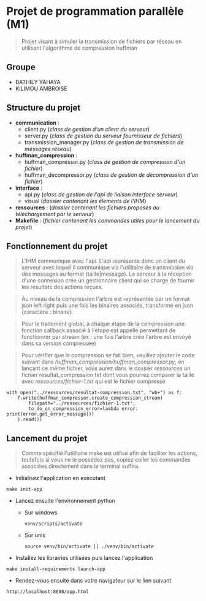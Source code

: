 # Projet de programmation parallèle (M1)

> Projet visant à simuler la transmission de fichiers par réseau en utilisant l'algorithme de compression huffman

## Groupe

- BATHILY YAHAYA
- KILIMOU AMBROISE

## Structure du projet

- **communication** :
  - client.py (*class de gestion d'un client du serveur*)
  - server.py (*class de gestion du serveur fournisseur de fichiers*)
  - transmission_manager.py (*class de gestion de transmission de messages réseau*)
- **huffman_compression** :
  - huffman_compressor.py (*class de gestion de compression d'un fichier*)
  - huffman_decompressor.py (*class de gestion de décompression d'un fichier*)
- **interface** :
  - api.py (*class de gestion de l'api de liaison interface serveur*)
  - visual (*dossier contenant les élements de l'IHM*)
- **ressources** : (*dossier contenant les fichiers proposés au téléchargement par le serveur*)
- **Makefile** : (*fichier contenant les commandes utiles pour le lancement du projet*)

## Fonctionnement du projet

> L'IHM communique avec l'api. L'api représente donc un client du serveur avec lequel il communique via l'utilitaire de transmission via des messages au format (taille|message). Le serveur à la réception d'une connexion crée un gestionnaire client qui se charge de fournir les résultats des actions reçues.

> Au niveau de la compression l'arbre est représentée par un format json left right puis une fois les binaires associés, transformé en json {caractère : binaire}

> Pour le traitement global, à chaque étape de la compression une fonction callback associé à l'étape est appellé permettant de fonctionner par stream (ex : une fois l'arbre crée l'arbre est envoyé dans sa version compressée)

> Pour vérifier que la compression se fait bien, veuillez ajouter le code suivant dans *huffman_compression/huffman_compressor.py*, en lançant ce même fichier, vous aurez dans le dossier *ressources* un fichier resultat_compression.txt dont vous pourrez comparer la taille avec *ressources/fichier-1.txt* qui est le fichier compressé

```
with open("../ressources/resultat-compression.txt", "wb+") as f:
    f.write(huffman_compressor.create_compression_stream(
        filepath="../ressources/fichier-1.txt",
        to_do_on_compression_error=lambda error: print(error.get_error_message())
    ).read())
```

## Lancement du projet

> Comme spécifié l'utilitaire make est utilisé afin de faciliter les actions, toutefois si vous ne le possédez pas, copiez coller les commandes associées directement dans le terminal suffira.

- Initialisez l'application en exécutant

```
make init-app
```

- Lancez ensuite l'environnement python 
  - Sur windows
    ```
    venv/Scripts/activate
    ```
  - Sur unix
    ```
    source venv/bin/activate || ./venv/bin/activate
    ```

- Installez les librairies utilisées puis lancez l'application

```
make install-requirements launch-app
```

- Rendez-vous ensuite dans votre navigateur sur le lien suivant
```
http://localhost:8080/app.html
```